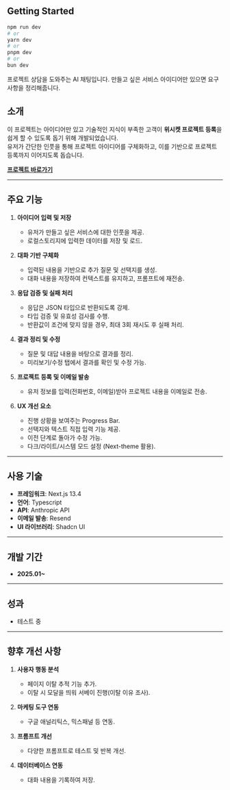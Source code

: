 ## Getting Started

```bash
npm run dev
# or
yarn dev
# or
pnpm dev
# or
bun dev
```

프로젝트 상담을 도와주는 AI 채팅입니다. 만들고 싶은 서비스 아이디어만 있으면 요구사항을 정리해줍니다.

## 소개

이 프로젝트는 아이디어만 있고 기술적인 지식이 부족한 고객이 **위시켓 프로젝트 등록**을 쉽게 할 수 있도록 돕기 위해 개발되었습니다.  
유저가 간단한 인풋을 통해 프로젝트 아이디어를 구체화하고, 이를 기반으로 프로젝트 등록까지 이어지도록 돕습니다.

**[프로젝트 바로가기](https://wishchat.vercel.app/)**

---

## 주요 기능

1. **아이디어 입력 및 저장**
   - 유저가 만들고 싶은 서비스에 대한 인풋을 제공.
   - 로컬스토리지에 입력한 데이터를 저장 및 로드.
2. **대화 기반 구체화**

   - 입력된 내용을 기반으로 추가 질문 및 선택지를 생성.
   - 대화 내용을 저장하여 컨텍스트를 유지하고, 프롬프트에 재전송.

3. **응답 검증 및 실패 처리**

   - 응답은 JSON 타입으로 반환되도록 강제.
   - 타입 검증 및 유효성 검사를 수행.
   - 반환값이 조건에 맞지 않을 경우, 최대 3회 재시도 후 실패 처리.

4. **결과 정리 및 수정**

   - 질문 및 대답 내용을 바탕으로 결과를 정리.
   - 미리보기/수정 탭에서 결과를 확인 및 수정 가능.

5. **프로젝트 등록 및 이메일 발송**

   - 유저 정보를 입력(전화번호, 이메일)받아 프로젝트 내용을 이메일로 전송.

6. **UX 개선 요소**
   - 진행 상황을 보여주는 Progress Bar.
   - 선택지와 텍스트 직접 입력 기능 제공.
   - 이전 단계로 돌아가 수정 가능.
   - 다크/라이트/시스템 모드 설정 (Next-theme 활용).

---

## 사용 기술

- **프레임워크**: Next.js 13.4
- **언어**: Typescript
- **API**: Anthropic API
- **이메일 발송**: Resend
- **UI 라이브러리**: Shadcn UI

---

## 개발 기간

- **2025.01~**

---

## 성과

- 테스트 중

---

## 향후 개선 사항

1. **사용자 행동 분석**

   - 페이지 이탈 추적 기능 추가.
   - 이탈 시 모달을 띄워 서베이 진행(이탈 이유 조사).

2. **마케팅 도구 연동**

   - 구글 애널리틱스, 믹스패널 등 연동.

3. **프롬프트 개선**

   - 다양한 프롬프트로 테스트 및 반복 개선.

4. **데이터베이스 연동**
   - 대화 내용을 기록하여 저장.
